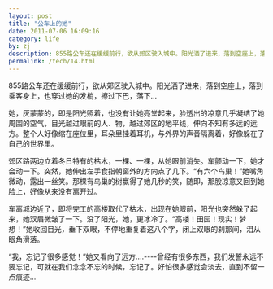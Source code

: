```yaml
---
layout: post
title: "公车上的她"
date: 2011-07-06 16:09:16
category: life
by: zj
description: 855路公车还在缓缓前行，欲从郊区驶入城中。阳光洒了进来，落到空座上，落到乘客身上，也穿过她的发梢，擦过下巴，落下...她，灰蒙蒙的，即是阳光照着，也没有让她亮堂起来，脸透出的凉意几乎凝
permalink: /tech/14.html
---
```

855路公车还在缓缓前行，欲从郊区驶入城中。阳光洒了进来，落到空座上，落到乘客身上，也穿过她的发梢，擦过下巴，落下...

她，灰蒙蒙的，即是阳光照着，也没有让她亮堂起来，脸透出的凉意几乎凝结了她周围的空气，目光越过眼前的人、物，越过郊区的地平线，伸向不知有多远的远方。整个人好像缩在座位里，耳朵里挂着耳机，与外界的声音隔离着，好像躲在了自己的世界里。

郊区路两边立着冬日特有的枯木，一棵、一棵，从她眼前消失。车颤动一下，她才会动一下。突然，她伸出左手食指朝窗外的方向点了几下。“有六个鸟巢！”她嘴角微动，露出一丝笑。那棵有鸟巢的树赢得了她几秒的笑，随即，那股凉意又回到她脸上，好像从来没有离开过。

车离城边近了，即将完工的高楼取代了枯木，出现在她眼前，阳光也突然躲了起来，她双眉微皱了一下。没了阳光，她，更冰冷了。“高楼！田园！现实！梦想！”她收回目光，垂下双眼，不停地重复着这八个字，闭上双眼的刹那间，泪从眼角滑落。

“我，忘记了很多感觉！”她又看向了远方....----曾经有很多东西，我们发誓永远不要忘记，可就在我们念念不忘的时候，忘记了。好怕很多感觉会淡去，直到不留一点痕迹...
